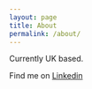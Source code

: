 ```yaml
---
layout: page
title: About
permalink: /about/
---
```


Currently UK based.

Find me on [Linkedin](https://www.linkedin.com/in/razvancosma)

